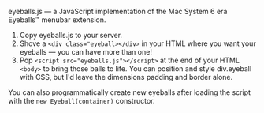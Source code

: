 eyeballs.js — a JavaScript implementation of the Mac System 6 era Eyeballs™ menubar extension.

1. Copy eyeballs.js to your server.
2. Shove a `<div class="eyeball></div>` in your HTML where you want your eyeballs — you can have more than one!
3. Pop `<script src="eyeballs.js"></script>` at the end of your HTML `<body>` to bring those balls to life.
You can position and style div.eyeball with CSS, but I'd leave the dimensions padding and border alone.

You can also programmatically create new eyeballs after loading the script with the `new Eyeball(container)` constructor.